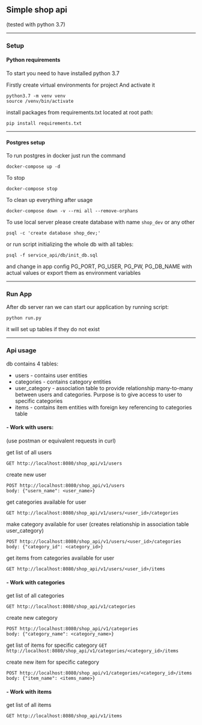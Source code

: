 ## Simple shop api
(tested with python 3.7)
***
### Setup 

#### Python requirements

To start you need to have installed python 3.7

Firstly create virtual environments for project
And activate it

```
python3.7 -m venv venv
source /venv/bin/activate
```

install packages from requirements.txt located at root path:

``pip install requirements.txt``
***
#### Postgres setup
To run postgres in docker just run the command

``docker-compose up -d``

To stop

``docker-compose stop``

To clean up everything after usage

``docker-compose down -v --rmi all --remove-orphans``

To use local server please create database with name ``shop_dev`` or any other

``psql -c 'create database shop_dev;' ``

or run script initializing the whole db with all tables:
```
psql -f service_api/db/init_db.sql
```

and change in app config PG_PORT, PG_USER, PG_PW, PG_DB_NAME with actual values 
or export them as environment variables
***
### Run App
After db server ran we can start our application by running script:

``python run.py``

it will set up tables if they do not exist

***
### Api usage
db contains 4 tables:
- users - contains user entities
- categories - contains category entities
- user_category - association table to provide relationship many-to-many
between users and categories. 
Purpose is to give access to user to specific categories
- items - contains item entities with foreign key 
referencing to categories table
#### - Work with users:
(use postman or equivalent requests in curl)

get list of all users

``GET http://localhost:8080/shop_api/v1/users``

create new user

```
POST http://localhost:8080/shop_api/v1/users
body: {"usern_name": <user_name>}
```

get categories available for user

``GET http://localhost:8080/shop_api/v1/users/<user_id>/categories``

make category available for user 
(creates relationship in association table user_category)
```
POST http://localhost:8080/shop_api/v1/users/<user_id>/categories
body: {"category_id": <category_id>}
```

get items from categories available for user

``GET http://localhost:8080/shop_api/v1/users/<user_id>/items``

#### - Work with categories
get list of all categories

``GET http://localhost:8080/shop_api/v1/categories``

create new category

```
POST http://localhost:8080/shop_api/v1/categories
body: {"category_name": <category_name>}
```

get list of items for specific category
``GET http://localhost:8080/shop_api/v1/categories/<category_id>/items``


create new item for specific category

```
POST http://localhost:8080/shop_api/v1/categories/<category_id>/items
body: {"item_name": <items_name>}
```

#### - Work with items
get list of all items

``GET http://localhost:8080/shop_api/v1/items``

